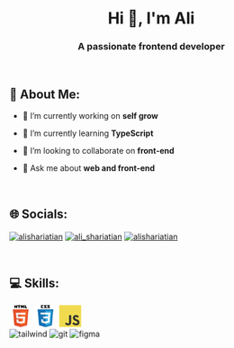 <h1 align="center">Hi 👋, I'm Ali</h1>
<h3 align="center">A passionate frontend developer</h3>

<br>

<h2 align="left">💫 About Me:</h2>

- 🔭 I’m currently working on **self grow**

- 🌱 I’m currently learning **TypeScript**

- 👯 I’m looking to collaborate on **front-end**

- 💬 Ask me about **web and front-end**

<br>

<h2 align="left">🌐 Socials:</h2>
<p align="left">
<a href="https://linkedin.com/in/alishariatian" target="_blank"><img title="My Linkedin" align="center" src="https://raw.githubusercontent.com/rahuldkjain/github-profile-readme-generator/master/src/images/icons/Social/linked-in-alt.svg" alt="alishariatian" height="30" width="40" /></a>
<a href="https://twitter.com/ali_shariatian" target="_blank"><img title="My Twitter" align="center" src="https://raw.githubusercontent.com/rahuldkjain/github-profile-readme-generator/master/src/images/icons/Social/twitter.svg" alt="ali_shariatian" height="30" width="40" /></a>
<a href="https://codepen.io/alishariatian" target="_blank"><img title="My Codepen" align="center" src="https://raw.githubusercontent.com/rahuldkjain/github-profile-readme-generator/master/src/images/icons/Social/codepen.svg" alt="alishariatian" height="30" width="40" /></a>
</p>

<br>

<h2 align="left">💻 Skills:</h2>
<p align="left">
<img src="https://raw.githubusercontent.com/devicons/devicon/master/icons/html5/html5-original-wordmark.svg" alt="html5" width="40" height="40" title="HTML"/>
<img src="https://raw.githubusercontent.com/devicons/devicon/master/icons/css3/css3-original-wordmark.svg" alt="css3" width="40" height="40" title="CSS"/>
<img src="https://raw.githubusercontent.com/devicons/devicon/master/icons/javascript/javascript-original.svg" alt="javascript" width="40" height="40" title="JavaScript"/>
<br>
<img src="https://www.vectorlogo.zone/logos/tailwindcss/tailwindcss-icon.svg" alt="tailwind" width="40" height="40" title="Tailwind CSS"/>
<img src="https://www.vectorlogo.zone/logos/git-scm/git-scm-icon.svg" alt="git" width="40" height="40" title="Git"/>
<img src="https://www.vectorlogo.zone/logos/figma/figma-icon.svg" alt="figma" width="40" height="40" title="Figma"/>
</p>
